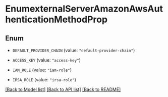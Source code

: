 # EnumexternalServerAmazonAwsAuthenticationMethodProp

## Enum


* `DEFAULT_PROVIDER_CHAIN` (value: `"default-provider-chain"`)

* `ACCESS_KEY` (value: `"access-key"`)

* `IAM_ROLE` (value: `"iam-role"`)

* `IRSA_ROLE` (value: `"irsa-role"`)


[[Back to Model list]](../README.md#documentation-for-models) [[Back to API list]](../README.md#documentation-for-api-endpoints) [[Back to README]](../README.md)


